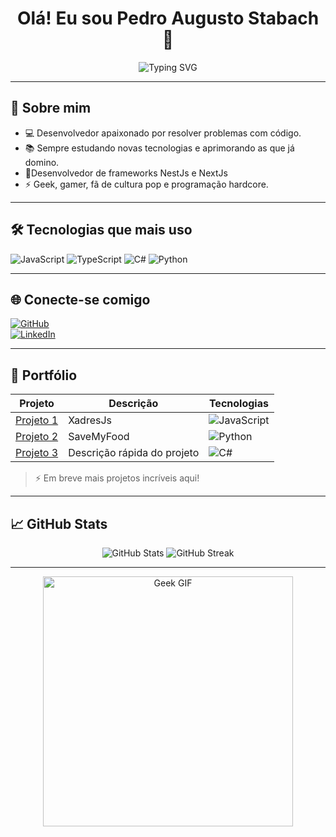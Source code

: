 <h1 align="center">Olá! Eu sou Pedro Augusto Stabach 👋</h1>

<p align="center">
  <img src="https://readme-typing-svg.herokuapp.com?size=22&color=36BCF7&center=true&vCenter=true&multiline=true&lines=Desenvolvedor+Full-Stack;Amante+da+tecnologia+e+cultura+geek;Sempre+aprendendo+coisas+novas!" alt="Typing SVG">
</p>

---

## 🚀 Sobre mim

- 💻 Desenvolvedor apaixonado por resolver problemas com código.
- 📚 Sempre estudando novas tecnologias e aprimorando as que já domino.
- 🧰Desenvolvedor de frameworks NestJs e NextJs
- ⚡ Geek, gamer, fã de cultura pop e programação hardcore.

---

## 🛠️ Tecnologias que mais uso

![JavaScript](https://img.shields.io/badge/-JavaScript-F7DF1E?logo=javascript&logoColor=000)
![TypeScript](https://img.shields.io/badge/-TypeScript-3178C6?logo=typescript&logoColor=fff)
![C#](https://img.shields.io/badge/-C%23-239120?logo=c-sharp&logoColor=fff)
![Python](https://img.shields.io/badge/-Python-3776AB?logo=python&logoColor=fff)

---

## 🌐 Conecte-se comigo

[![GitHub](https://img.shields.io/badge/GitHub-000?style=for-the-badge&logo=github&logoColor=white)](https://github.com/PedroStabach)  
[![LinkedIn](https://img.shields.io/badge/LinkedIn-0A66C2?style=for-the-badge&logo=linkedin&logoColor=white)](https://linkedin.com/in/PedroStbk)    

---

## 💼 Portfólio

| Projeto | Descrição | Tecnologias |
| -------- | --------- | ----------- |
| [Projeto 1](https://github.com/seurepo) | XadresJs | ![JavaScript](https://img.shields.io/badge/-JS-F7DF1E?logo=javascript) |
| [Projeto 2](https://github.com/seurepo) | SaveMyFood | ![Python](https://img.shields.io/badge/-Python-3776AB?logo=python) |
| [Projeto 3](https://github.com/seurepo) | Descrição rápida do projeto | ![C#](https://img.shields.io/badge/-C%23-239120?logo=c-sharp) |

> ⚡ Em breve mais projetos incríveis aqui!

---

## 📈 GitHub Stats

<p align="center">
  <img src="https://github-readme-stats.vercel.app/api?username=seuusuario&show_icons=true&theme=radical" alt="GitHub Stats" />
  <img src="https://github-readme-streak-stats.herokuapp.com/?user=seuusuario&theme=radical" alt="GitHub Streak" />
</p>

---
<p align="center">
  <img src="[https://media.giphy.com/media/3o7aCVp5Dkq3OGUO9K/giphy.gif](https://www.google.com/url?sa=i&url=https%3A%2F%2Ftenor.com%2Fpt-BR%2Fsearch%2Fanime-gifs&psig=AOvVaw3AKb5U_nMZ4T1aE2J0d3HX&ust=1748557759121000&source=images&cd=vfe&opi=89978449&ved=0CBMQjRxqFwoTCICo4bSbx40DFQAAAAAdAAAAABAE)" alt="Geek GIF" width="400" />
</p>


